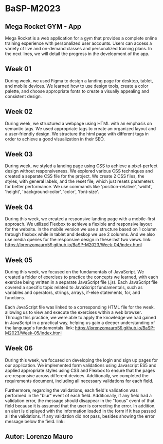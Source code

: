 # BaSP-M2023

## Mega Rocket GYM - App

Mega Rocket is a web application for a gym that provides a complete online training experience with personalized user accounts. Users can access a variety of live and on-demand classes and personalized training plans. In the next lines, we will detail the progress in the development of the app.

## Week 01

During week, we used Figma to design a landing page for desktop, tablet, and mobile devices. We learned how to use design tools, create a color palette, and choose appropriate fonts to create a visually appealing and consistent design.

## Week 02

During week, we structured a webpage using HTML with an emphasis on semantic tags. We used appropriate tags to create an organized layout and a user-friendly design. We structure the html page with different tags in order to achieve a good visualization in their SEO.

## Week 03

During week, we styled a landing page using CSS to achieve a pixel-perfect design without responsiveness. We explored various CSS techniques and created a separate CSS file for the project. We create 2 CSS files, the styles, with general labels, and the reset file, which just resets parameters for better performance. We use commands like 'position-relative', 'widht', 'height', 'background-color', 'color', 'font-size'.

## Week 04

During this week, we created a responsive landing page with a mobile-first approach. We utilized Flexbox to achieve a flexible and responsive layout for the website. In the mobile version we use a structure based on 1 column through flexbox while in tablet and deskop we use 2 columns. And we also use media queries for the responsive design in these last two views.
link: https://lorenzomauro59.github.io/BaSP-M2023/Week-04/index.html

## Week 05

During this week, we focused on the fundamentals of JavaScript. We created a folder of exercises to practice the concepts we learned, with each exercise being written in a separate JavaScript file (.js). Each JavaScript file covered a specific topic related to JavaScript fundamentals, such as variables and operators, strings, arrays, if-else statements, for, and functions.

Each JavaScript file was linked to a corresponding HTML file for the week, allowing us to view and execute the exercises within a web browser. Through this practice, we were able to apply the knowledge we had gained in JavaScript in a practical way, helping us gain a deeper understanding of the language's fundamentals.
link: https://lorenzomauro59.github.io/BaSP-M2023/Week-05/index.html

## Week 06

During this week, we focused on developing the login and sign up pages for our application. We implemented form validations using Javascript ES5 and applied appropriate styles using CSS and Flexbox to ensure that the pages are responsive across different devices. Additionally, we completed the requirements document, including all necessary validations for each field.

Furthermore, regarding the validations, each field's validation was performed in the "blur" event of each field. Additionally, if any field had a validation error, the message should disappear in the "focus" event of that field because it is assumed that the user is correcting the error. In addition, an alert is displayed with the information loaded in the form if it has passed all the validations. If any validation did not pass, besides showing the error message below the field.
link:

## Autor: Lorenzo Mauro
